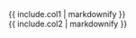 <div class="row row-cols-md-2">
    <div class="col col-md-8">
        {{ include.col1 | markdownify }}
    </div>
    <div class="col col-md-4">
        {{ include.col2 | markdownify }}
    </div>
</div>

